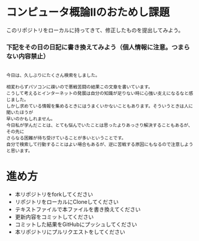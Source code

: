 # コンピュータ概論IIのおためし課題

このリポジトリをローカルに持ってきて、修正したものを提出してみよう。


### 下記をその日の日記に書き換えてみよう（個人情報に注意。つまらない内容禁止）

```

今日は、久しぶりにたくさん検索をしました。

相変わらずパソコンに疎いので悪戦苦闘の結果この文章を書いています。
こうして考えるとインターネットの発展は自分の知識が足りない時に心強い支えになるなと感じました。
しかし求めている情報を集めるときにはうまくいかないこともあります。そういうときは人に聞いたほうが
早いのかもしれません。
今日私が学んだことは、とても悩んでいたことは思ったよりあっさり解決することもあるが、その先に
さらなる困難が待ち受けていることが多いということです。
自分で検索して行動することはよい場合もあるが、逆に苦戦する原因にもなるので注意しようと思います。

```

# 進め方
* 本リポジトリをforkしてください
* リポジトリをローカルにCloneしてください
* テキストファイルで本ファイルを書き換えてください
* 更新内容をコミットしてください
* コミットした結果をGitHubにプッシュしてください
* 本リポジトリにプルリクエストをしてください
